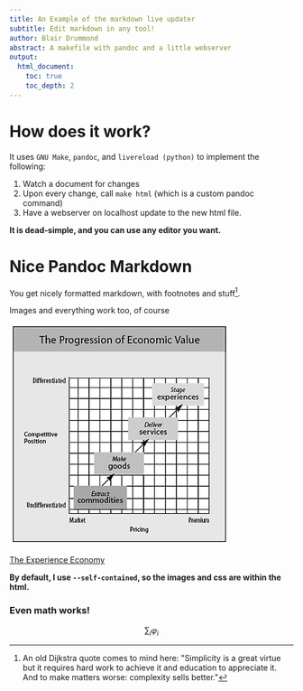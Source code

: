 ```yaml
---
title: An Example of the markdown live updater
subtitle: Edit markdown in any tool!
author: Blair Drummond
abstract: A makefile with pandoc and a little webserver
output:
  html_document:
    toc: true
    toc_depth: 2
---
```


# How does it work?

It uses `GNU Make`, `pandoc`, and `livereload (python)` to implement the following:

1. Watch a document for changes
2. Upon every change, call `make html` (which is a custom pandoc command)
3. Have a webserver on localhost update to the new html file.

**It is dead-simple, and you can use any editor you want.**

# Nice Pandoc Markdown

You get nicely formatted markdown, with footnotes and stuff[^1].

[^1]: An old Dijkstra quote comes to mind here: "Simplicity is a great virtue but it requires hard work to achieve it and education to appreciate it. And to make matters worse: complexity sells better." 

Images and everything work too, of course

![The Experience Economy](./experience-economy.gif)

[The Experience Economy](https://hbr.org/1998/07/welcome-to-the-experience-economy)

**By default, I use `--self-contained`, so the images and css are within the html.**

### Even math works! 

$$ \sum_i \varphi_i $$
